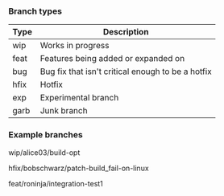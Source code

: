 
### Branch types
| Type | Description |
| --- | --- |
| wip | Works in progress |
| feat | Features being added or expanded on |
| bug | Bug fix that isn't critical enough to be a hotfix |
| hfix | Hotfix |
| exp | Experimental branch |
| garb | Junk branch |


### Example branches
wip/alice03/build-opt

hfix/bobschwarz/patch-build_fail-on-linux

feat/roninja/integration-test1
